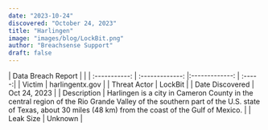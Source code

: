 ```yaml
---
date: "2023-10-24"
discovered: "October 24, 2023"
title: "Harlingen"
image: "images/blog/LockBit.png"
author: "Breachsense Support"
draft: false
---
```


| Data Breach Report           |              | 
| :-----------: | :-------------:     |:-------------:    | :-----:|
| Victim      | harlingentx.gov      | 
| Threat Actor      | LockBit      | 
| Date Discovered      | Oct 24, 2023      | 
| Description      | Harlingen is a city in Cameron County in the central region of the Rio Grande Valley of the southern part of the U.S. state of Texas, about 30 miles (48 km) from the coast of the Gulf of Mexico.      | 
| Leak Size      | Unknown      | 

